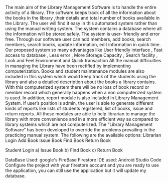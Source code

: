
The main aim of the Library Management Software is to handle the entire activity of a library. The software keeps track of all the information about the books in the library
,their details and total number of books available in the Library. The user will find it easy in this automated system rather than using the manual writing system. The system contains a database where all the information will be stored safely. The system is user- friendly and error free. Through our software user can add members, add books, search members, search books, update information, edit information in quick time. Our proposed system so many advantages like User friendly interface , Fast access to database , Less error , More Storage Capacity , Search facility , Look and Feel Environment and Quick transaction All the manual difficulties in managing the Library have been rectified by implementing computerization. Books and student maintenance modules are also included in this system which would keep track of the students using the library and also a detailed description about the books a library contains. With this computerized system there will be no loss of book record or member record which generally happens when a non computerized system is used.
In addition, report module is also included in Library Management System. If user’s position is
admin, the user is able to generate different kinds of reports like lists of students registered, list of books, issue and return reports. All these modules are able to help librarian to manage the library with more convenience and in a more efficient way as compared to library systems which are not computerized. The “Library Management Software” has been developed to override the problems prevailing in the practicing manual system.
The following are the available options:
Librarian Login
Add Book
Issue Book
 Find Book
Return Book

Student Login 
a) Issue Book
b) Find Book
c) Return Book


DataBase Used: google's FireBase Firestore
IDE used: Android Studio Code
Configure the project with your firestore account and you are ready to use the application, you can still use the application but it will update my database.
